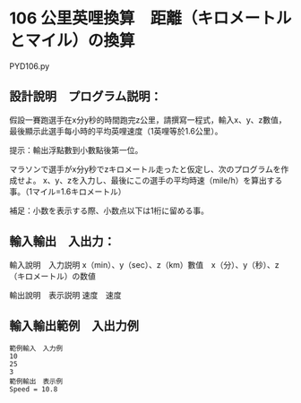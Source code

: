 # 106 公里英哩換算　距離（キロメートルとマイル）の換算
PYD106.py
## 設計說明　プログラム説明：
假設一賽跑選手在x分y秒的時間跑完z公里，請撰寫一程式，輸入x、y、z數值，最後顯示此選手每小時的平均英哩速度（1英哩等於1.6公里）。

提示：輸出浮點數到小數點後第一位。

マラソンで選手がx分y秒でzキロメートル走ったと仮定し、次のプログラムを作成せよ。
x、y、zを入力し、最後にこの選手の平均時速（mile/h）を算出する事。（1マイル=1.6キロメートル）

補足：小数を表示する際、小数点以下は1桁に留める事。

## 輸入輸出　入出力：
輸入說明　入力説明
x（min）、y（sec）、z（km）數值　x（分）、y（秒）、z（キロメートル）の数値

輸出說明　表示説明
速度　速度

## 輸入輸出範例　入出力例
```
範例輸入　入力例
10
25
3
範例輸出　表示例
Speed = 10.8
```
